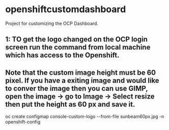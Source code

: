 # openshiftcustomdashboard
Project for customizing the OCP Dashboard.

## 1: TO get the logo changed on the OCP login screen run the command from local machine which has access to the Openshift.
## Note that the custom image height must be 60 pixel. If you have a exiting image and would like to conver the image then you can use GIMP, open the image -> go to Image -> Select resize then put the height as 60 px and save it.
oc create configmap console-custom-logo --from-file sunbeam60px.jpg -n openshift-config
